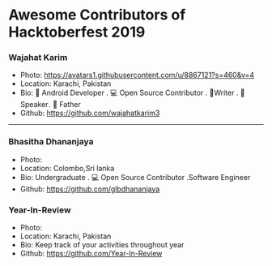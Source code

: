 # Awesome Contributors of Hacktoberfest 2019

### Wajahat Karim
- Photo: https://avatars1.githubusercontent.com/u/8867121?s=460&v=4
- Location: Karachi, Pakistan
- Bio: 📱 Android Developer . 💻 Open Source Contributor . 📝Writer . 🎤 Speaker . 👶 Father 
- Github: https://github.com/wajahatkarim3

-----------
### Bhasitha Dhananjaya
- Photo: 
- Location: Colombo,Sri lanka
- Bio: Undergraduate . 💻 Open Source Contributor .Software Engineer
- Github: https://github.com/glbdhananjaya


### Year-In-Review
- Photo: 
- Location: Karachi, Pakistan
- Bio: Keep track of your activities throughout year
- Github: https://github.com/Year-In-Review
